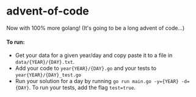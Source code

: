 # advent-of-code

Now with 100% more golang! (It's going to be a long advent of code...)

#### To run:

- Get your data for a given year/day and copy paste it to a file in `data/{YEAR}/{DAY}.txt`.
- Add your code to `year{YEAR}/{DAY}.go` and your tests to `year{YEAR}/{DAY}_test.go`
- Run your solution for a day by running `go run main.go -y={YEAR} -d={DAY}`. To run your tests, add the flag `test=true`.

